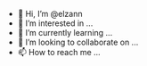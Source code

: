 - 👋 Hi, I’m @elzann
- 👀 I’m interested in ...
- 🌱 I’m currently learning ...
- 💞️ I’m looking to collaborate on ...
- 📫 How to reach me ...

<!---
elzann/elzann is a ✨ special ✨ repository because its `README.md` (this file) appears on your GitHub profile.
You can click the Preview link to take a look at your changes.
--->
